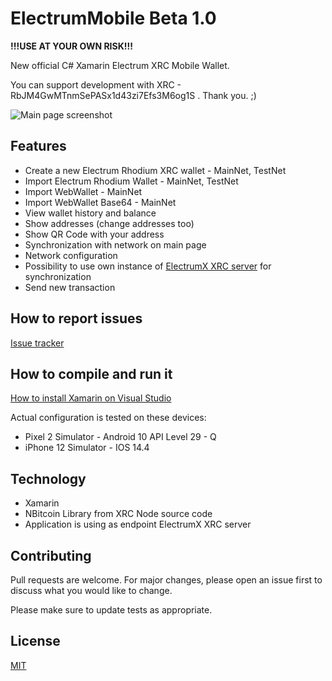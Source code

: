 # ElectrumMobile Beta 1.0
**!!!USE AT YOUR OWN RISK!!!**

New official C# Xamarin Electrum XRC Mobile Wallet.

You can support development with XRC - RbJM4GwMTnmSePASx1d43zi7Efs3M6og1S . Thank you. ;)

![Main page screenshot](https://gitlab.com/bitcoinrh/electrummobile/-/blob/master/wallet.jpg)

## Features
- Create a new Electrum Rhodium XRC wallet - MainNet, TestNet
- Import Electrum Rhodium Wallet - MainNet, TestNet
- Import WebWallet - MainNet
- Import WebWallet Base64 - MainNet
- View wallet history and balance
- Show addresses (change addresses too)
- Show QR Code with your address
- Synchronization with network on main page
- Network configuration
- Possibility to use own instance of [ElectrumX XRC server](https://gitlab.com/bitcoinrh/electrumx) for synchronization
- Send new transaction

## How to report issues
[Issue tracker](https://gitlab.com/bitcoinrh/electrummobile/-/issues)

## How to compile and run it

[How to install Xamarin on Visual Studio](https://www.dotnek.com/Blog/Apps/how-to-install-xamarin-on-visual-studio-and-s)

Actual configuration is tested on these devices:
- Pixel 2 Simulator - Android 10 API Level 29 - Q
- iPhone 12 Simulator - IOS 14.4

## Technology
- Xamarin
- NBitcoin Library from XRC Node source code
- Application is using as endpoint ElectrumX XRC server

## Contributing
Pull requests are welcome. For major changes, please open an issue first to discuss what you would like to change.

Please make sure to update tests as appropriate.

## License
[MIT](https://gitlab.com/bitcoinrh/electrummobile/-/blob/master/LICENSE)